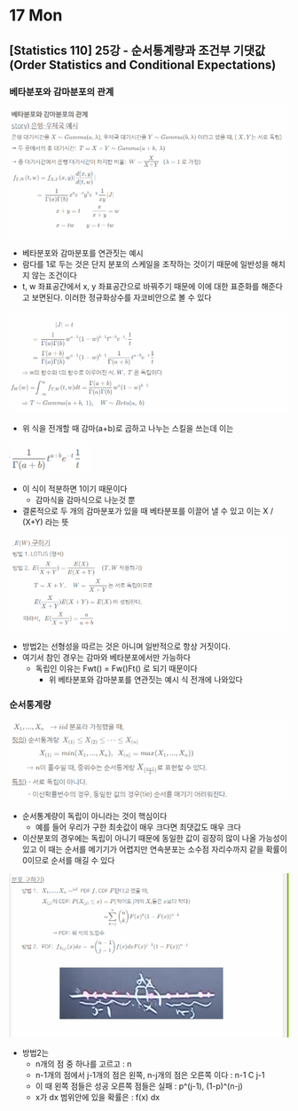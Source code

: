 # 17 Mon

## \[Statistics 110\] 25강 - 순서통계량과 조건부 기댓값\(Order Statistics and Conditional Expectations\)

### 베타분포와 감마분포의 관계

![](../../.gitbook/assets/image%20%28588%29.png)

* 베타분포와 감마분포를 연관짓는 예시
* 람다를 1로 두는 것은 단지 분포의 스케일을 조작하는 것이기 때문에 일반성을 해치지 않는 조건이다
* t, w 좌표공간에서 x, y 좌표공간으로 바꿔주기 때문에 이에 대한 표준화를 해준다고 보면된다. 이러한 정규화상수를 자코비안으로 볼 수 있다

![](../../.gitbook/assets/image%20%28587%29.png)

* 위 식을 전개할 때 감마\(a+b\)로 곱하고 나누는 스킬을 쓰는데 이는

![](../../.gitbook/assets/image%20%28584%29.png)

* 이 식이 적분하면 1이기 때문이다
  * 감마식을 감마식으로 나눈것 뿐
* 결론적으로 두 개의 감마분포가 있을 때 베타분포를 이끌어 낼 수 있고 이는 X / \(X+Y\) 라는 뜻

![](../../.gitbook/assets/image%20%28586%29.png)

* 방법2는 선형성을 따르는 것은 아니며 일반적으로 항상 거짓이다.
* 여기서 참인 경우는 감마와 베타분포에서만 가능하다
  * 독립인 이유는 Fwt\(\) = Fw\(\)Ft\(\) 로 되기 때문이다
    * 위 베타분포와 감마분포를 연관짓는 예시 식 전개에 나와있다

### 순서통계량

![](../../.gitbook/assets/image%20%28585%29.png)

* 순서통계량이 독립이 아니라는 것이 핵심이다
  * 예를 들어 우리가 구한 최솟값이 매우 크다면 최댓값도 매우 크다
* 이산분포의 경우에는 독립이 아니기 때문에 동일한 값이 굉장히 많이 나올 가능성이 있고 이 때는 순서를 메기기가 어렵지만 연속분포는 소수점 자리수까지 같을 확률이 0이므로 순서를 매길 수 있다

![](../../.gitbook/assets/image%20%28583%29.png)

* 방법2는
  * n개의 점 중 하나를 고르고 : n
  * n-1개의 점에서 j-1개의 점은 왼쪽, n-j개의 점은 오른쪽 이다 : n-1 C j-1
  * 이 때 왼쪽 점들은 성공 오른쪽 점들은 실패 : p^\(j-1\), \(1-p\)^\(n-j\)
  * x가 dx 범위안에 있을 확률은 : f\(x\) dx



